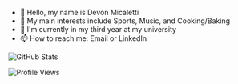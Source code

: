 - 👋 Hello, my name is Devon Micaletti
- 👀 My main interests include Sports, Music, and Cooking/Baking
- 🌱 I'm currently in my third year at my university
- 📫 How to reach me: Email or LinkedIn

![GitHub Stats](https://github-readme-stats.vercel.app/api?username=devmicaletti&show_icons=true&theme=radical)

![Profile Views](https://komarev.com/ghpvc/?username=devmicaletti)
<!---
devmicaletti/devmicaletti is a ✨ special ✨ repository because its `README.md` (this file) appears on your GitHub profile.
You can click the Preview link to take a look at your changes.
--->
